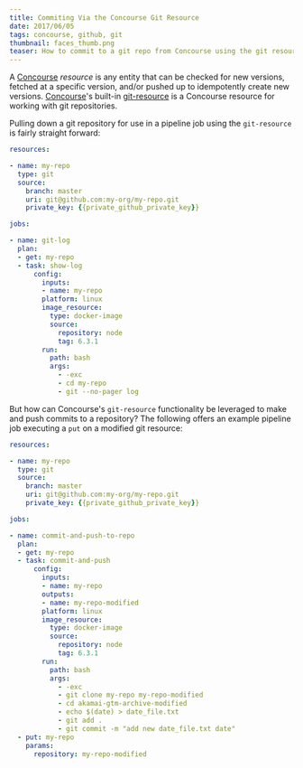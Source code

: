 ```yaml
---
title: Commiting Via the Concourse Git Resource
date: 2017/06/05
tags: concourse, github, git
thumbnail: faces_thumb.png
teaser: How to commit to a git repo from Concourse using the git resource.
---
```


A [Concourse](http://concourse.ci) _resource_ is any entity that can be checked for new versions, fetched at a specific version, and/or pushed up to idempotently create new versions. [Concourse](http://concourse.ci)'s built-in [git-resource](https://github.com/concourse/git-resource) is a Concourse resource for working with git repositories.

Pulling down a git repository for use in a pipeline job using the `git-resource` is fairly straight forward:

```yaml
resources:

- name: my-repo
  type: git
  source:
    branch: master
    uri: git@github.com:my-org/my-repo.git
    private_key: {{private_github_private_key}}

jobs:

- name: git-log
  plan:
  - get: my-repo
  - task: show-log
      config:
        inputs:
        - name: my-repo
        platform: linux
        image_resource:
          type: docker-image
          source:
            repository: node
            tag: 6.3.1
        run:
          path: bash
          args:
            - -exc
            - cd my-repo
            - git --no-pager log
```

But how can Concourse's `git-resource` functionality be leveraged to make and push commits to a repository? The following offers an example pipeline job executing a `put` on a modified git resource:

```yaml
resources:

- name: my-repo
  type: git
  source:
    branch: master
    uri: git@github.com:my-org/my-repo.git
    private_key: {{private_github_private_key}}

jobs:

- name: commit-and-push-to-repo
  plan:
  - get: my-repo
  - task: commit-and-push
      config:
        inputs:
        - name: my-repo
        outputs:
        - name: my-repo-modified
        platform: linux
        image_resource:
          type: docker-image
          source:
            repository: node
            tag: 6.3.1
        run:
          path: bash
          args:
            - -exc
            - git clone my-repo my-repo-modified
            - cd akamai-gtm-archive-modified
            - echo $(date) > date_file.txt
            - git add .
            - git commit -m "add new date_file.txt date"
  - put: my-repo
    params:
      repository: my-repo-modified
```
